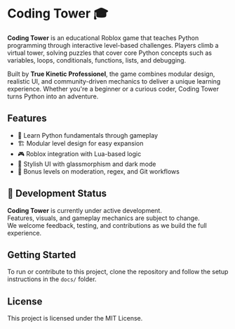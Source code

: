 # Coding Tower 🎓

**Coding Tower** is an educational Roblox game that teaches Python programming through interactive level-based challenges. Players climb a virtual tower, solving puzzles that cover core Python concepts such as variables, loops, conditionals, functions, lists, and debugging.

Built by **True Kinetic Professionel**, the game combines modular design, realistic UI, and community-driven mechanics to deliver a unique learning experience. Whether you're a beginner or a curious coder, Coding Tower turns Python into an adventure.

## Features

- 🧠 Learn Python fundamentals through gameplay
- 🏗️ Modular level design for easy expansion
- 🎮 Roblox integration with Lua-based logic
- 🎨 Stylish UI with glassmorphism and dark mode
- 🔐 Bonus levels on moderation, regex, and Git workflows

## 🚧 Development Status

**Coding Tower** is currently under active development.  
Features, visuals, and gameplay mechanics are subject to change.  
We welcome feedback, testing, and contributions as we build the full experience.


## Getting Started

To run or contribute to this project, clone the repository and follow the setup instructions in the `docs/` folder.

## License

This project is licensed under the MIT License.

